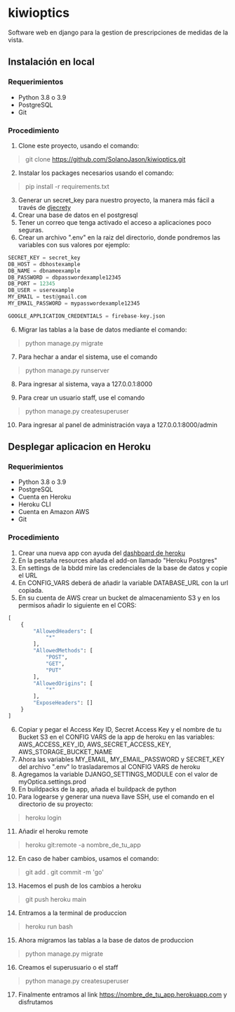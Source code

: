 # kiwioptics
Software web en django para la gestion de prescripciones de medidas de la vista.
## Instalación en local
### Requerimientos
* Python 3.8 o 3.9
* PostgreSQL
* Git
### Procedimiento
1. Clone este proyecto, usando el comando:
> git clone <https://github.com/SolanoJason/kiwioptics.git>
2. Instalar los packages necesarios usando el comando:
> pip install -r requirements.txt
3. Generar un secret_key para nuestro proyecto, la manera más fácil a través de [djecrety](https://djecrety.ir/)
4. Crear una base de datos en el postgresql
5. Tener un correo que tenga activado el acceso a aplicaciones poco seguras.
6. Crear un archivo ".env" en la raiz del directorio, donde pondremos las variables con sus valores por ejemplo:
```python
SECRET_KEY = secret_key
DB_HOST = dbhostexample
DB_NAME = dbnameexample
DB_PASSWORD = dbpasswordexample12345 
DB_PORT = 12345
DB_USER = userexample
MY_EMAIL = test@gmail.com
MY_EMAIL_PASSWORD = mypasswordexample12345 

GOOGLE_APPLICATION_CREDENTIALS = firebase-key.json
```
6. Migrar las tablas a la base de datos mediante el comando:
> python  manage.py migrate

7. Para hechar a andar el sistema, use el comando
> python manage.py runserver

8. Para ingresar al sistema, vaya a 127.0.0.1:8000

9. Para crear un usuario staff, use el comando
> python manage.py createsuperuser

10. Para ingresar al panel de administración vaya a 127.0.0.1:8000/admin

## Desplegar aplicacion en Heroku 
### Requerimientos
* Python 3.8 o 3.9
* PostgreSQL
* Cuenta en Heroku
* Heroku CLI
* Cuenta en Amazon AWS
* Git
### Procedimiento
1. Crear una nueva app con ayuda del [dashboard de heroku](https://dashboard.heroku.com/apps)
2. En la pestaña resources añada el add-on llamado "Heroku Postgres"
3. En settings de la bbdd mire las credenciales de la base de datos y copie el URL
4. En CONFIG_VARS deberá de añadir la variable DATABASE_URL con la url copiada.
5. En su cuenta de AWS crear un bucket de almacenamiento S3 y en los permisos añadir lo siguiente en el CORS:
```python
[
    {
        "AllowedHeaders": [
            "*"
        ],
        "AllowedMethods": [
            "POST",
            "GET",
            "PUT"
        ],
        "AllowedOrigins": [
            "*"
        ],
        "ExposeHeaders": []
    }
]
```
6. Copiar y pegar el Access Key ID, Secret Access Key y el nombre de tu Bucket S3 en el CONFIG VARS de la app de heroku en las variables: AWS_ACCESS_KEY_ID, AWS_SECRET_ACCESS_KEY, AWS_STORAGE_BUCKET_NAME
7. Ahora las variables MY_EMAIL, MY_EMAIL_PASSWORD y SECRET_KEY del archivo ".env" lo trasladaremos al CONFIG VARS de heroku
8. Agregamos la variable DJANGO_SETTINGS_MODULE con el valor de myOptica.settings.prod
9. En buildpacks de la app, añada el buildpack de python
10. Para logearse y generar una nueva llave SSH, use el comando en el directorio de su proyecto:
> heroku login
11. Añadir el heroku remote
> heroku git:remote -a nombre_de_tu_app
12. En caso de haber cambios, usamos el comando:
> git add .
> git commit -m 'go'
13. Hacemos el push de los cambios a heroku
> git push heroku main
14. Entramos a la terminal de produccion
> heroku run bash
15. Ahora migramos las tablas a la base de datos de produccion
> python manage.py migrate
16. Creamos el superusuario o el staff
> python manage.py createsuperuser
17. Finalmente entramos al link https://nombre_de_tu_app.herokuapp.com y disfrutamos
